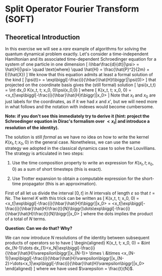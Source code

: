 # Split Operator Fourier Transform (SOFT)

## Theoretical Introduction

In this exercise we will see a *rare* example of algorithms for solving the quantum dynamical problem exactly.
Let's consider a time-independent Hamiltonian and its associated time-dependent Schroedinger equation for a system of one particle in one dimension
\[
i\hbar\frac{d}{dt}|\psi> = \hat{H}|\psi> \quad \text{where} \quad \hat{H} = \frac{\hat{P}^2}{2m} + E(\hat{X})
\]
We know that this equation admits at least a formal solution of the kind
\[
|\psi(t)> = \exp\biggl[-\frac{i}{\hbar}\hat{H}t\biggr]|\psi(0)>
\]
that projected on the coordinate basis gives the (still formal) solution
\[
\psi(x_t,t) = \int dx_0 K(x_t, t; x_0, 0)\psi(x_0,0)
\]
where
\[
K(x_t, t; x_0, 0) = <x_t|\exp\biggl[-\frac{i}{\hbar}\hat{H}t\biggr]|x_0>
\]
Note that $x_t$ and $x_0$ are just labels for the coordinates, as if it we had $x$ and $x'$, but we will need more in what follows and the notation with indexes would become cumbersome.

**Note: if you don't see this immediately try to derive it (hint: project the Schroedinger equation in Dirac's formalism over $<x_t|$ and introduce a resolution of the identity).**

The solution is still *formal* as we have no idea on how to write the kernel $K(x_t, t; x_0, 0)$ in the general case. Nonetheless, we can use the same strategy we adopted in the classical dynamics case to solve the Louvillians. The strategy is articulated in two steps:

1. Use the time composition property to write an expression for $K(x_t, t; x_0, 0)$ as a sum of short timesteps (this is exact).

2. Use Trotter expansion to obtain a computable expression for the short-time propagator (this is an approximation).

First of all let us divide the interval $[0,t]$ in $N$ intervals of length $\varepsilon$ so that $t = N\varepsilon$. The kernel $K$ with this trick can be written as
\[
K(x_t, t; x_0, 0) = <x_t|\exp\biggl[-\frac{i}{\hbar}\hat{H}t\biggr]|x_0> = <x_t|\exp\biggl[-\frac{i}{\hbar}\hat{H}\frac{t}{N}\biggr]\dots\exp\biggl[-\frac{i}{\hbar}\hat{H}\frac{t}{N}\biggr]|x_0>
\]
where the dots implies the product of a total of $N$ terms.

**Question: Can we do that? Why?**

We can now introduce $N$ resolutions of the identity between subsequent products of operators so to have
\[
\begin{aligned}
K(x_t, t; x_0, 0) = &\int dx_{N-1}\dots dx_{1}<x_N|\exp\biggl[-\frac{i}{\hbar}\hat{H}\varepsilon\biggr]|x_{N-1}> \times \\
&\times <x_{N-1}|\exp\biggl[-\frac{i}{\hbar}\hat{H}\varepsilon\biggr]|x_{N-2}>\dots<x_1|\exp\biggl[-\frac{i}{\hbar}\hat{H}\varepsilon\biggr]|x_0>
\end{aligned}
\]
where we have used $\varepsilon = \frac{t}{N}$.
